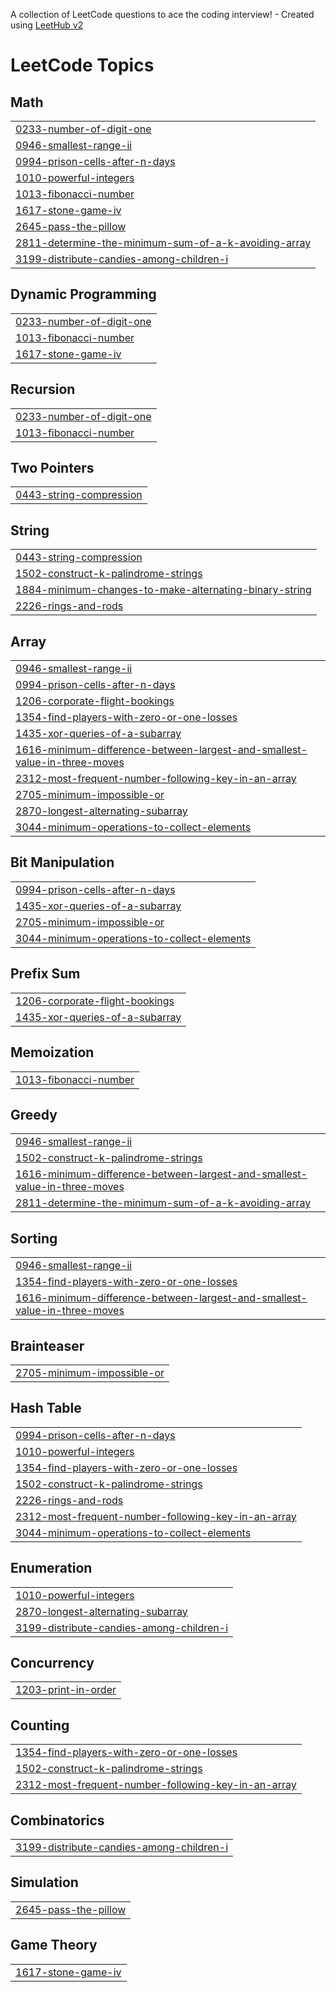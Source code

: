 A collection of LeetCode questions to ace the coding interview! - Created using [LeetHub v2](https://github.com/arunbhardwaj/LeetHub-2.0)
<!---LeetCode Topics Start-->
# LeetCode Topics
## Math
|  |
| ------- |
| [0233-number-of-digit-one](https://github.com/hamna321/Leetcode-Q-242/tree/master/0233-number-of-digit-one) |
| [0946-smallest-range-ii](https://github.com/hamna321/LeetcodeQuestions/tree/master/0946-smallest-range-ii) |
| [0994-prison-cells-after-n-days](https://github.com/hamna321/LeetcodeQuestions/tree/master/0994-prison-cells-after-n-days) |
| [1010-powerful-integers](https://github.com/hamna321/LeetcodeQuestions/tree/master/1010-powerful-integers) |
| [1013-fibonacci-number](https://github.com/hamna321/Leetcode-Q-242/tree/master/1013-fibonacci-number) |
| [1617-stone-game-iv](https://github.com/hamna321/LeetcodeQuestions/tree/master/1617-stone-game-iv) |
| [2645-pass-the-pillow](https://github.com/hamna321/LeetcodeQuestions/tree/master/2645-pass-the-pillow) |
| [2811-determine-the-minimum-sum-of-a-k-avoiding-array](https://github.com/hamna321/LeetcodeQuestions/tree/master/2811-determine-the-minimum-sum-of-a-k-avoiding-array) |
| [3199-distribute-candies-among-children-i](https://github.com/hamna321/LeetcodeQuestions/tree/master/3199-distribute-candies-among-children-i) |
## Dynamic Programming
|  |
| ------- |
| [0233-number-of-digit-one](https://github.com/hamna321/Leetcode-Q-242/tree/master/0233-number-of-digit-one) |
| [1013-fibonacci-number](https://github.com/hamna321/Leetcode-Q-242/tree/master/1013-fibonacci-number) |
| [1617-stone-game-iv](https://github.com/hamna321/LeetcodeQuestions/tree/master/1617-stone-game-iv) |
## Recursion
|  |
| ------- |
| [0233-number-of-digit-one](https://github.com/hamna321/Leetcode-Q-242/tree/master/0233-number-of-digit-one) |
| [1013-fibonacci-number](https://github.com/hamna321/Leetcode-Q-242/tree/master/1013-fibonacci-number) |
## Two Pointers
|  |
| ------- |
| [0443-string-compression](https://github.com/hamna321/Leetcode-Q-242/tree/master/0443-string-compression) |
## String
|  |
| ------- |
| [0443-string-compression](https://github.com/hamna321/Leetcode-Q-242/tree/master/0443-string-compression) |
| [1502-construct-k-palindrome-strings](https://github.com/hamna321/LeetcodeQuestions/tree/master/1502-construct-k-palindrome-strings) |
| [1884-minimum-changes-to-make-alternating-binary-string](https://github.com/hamna321/LeetcodeQuestions/tree/master/1884-minimum-changes-to-make-alternating-binary-string) |
| [2226-rings-and-rods](https://github.com/hamna321/LeetcodeQuestions/tree/master/2226-rings-and-rods) |
## Array
|  |
| ------- |
| [0946-smallest-range-ii](https://github.com/hamna321/LeetcodeQuestions/tree/master/0946-smallest-range-ii) |
| [0994-prison-cells-after-n-days](https://github.com/hamna321/LeetcodeQuestions/tree/master/0994-prison-cells-after-n-days) |
| [1206-corporate-flight-bookings](https://github.com/hamna321/LeetcodeQuestions/tree/master/1206-corporate-flight-bookings) |
| [1354-find-players-with-zero-or-one-losses](https://github.com/hamna321/LeetcodeQuestions/tree/master/1354-find-players-with-zero-or-one-losses) |
| [1435-xor-queries-of-a-subarray](https://github.com/hamna321/Leetcode-Q-242/tree/master/1435-xor-queries-of-a-subarray) |
| [1616-minimum-difference-between-largest-and-smallest-value-in-three-moves](https://github.com/hamna321/LeetcodeQuestions/tree/master/1616-minimum-difference-between-largest-and-smallest-value-in-three-moves) |
| [2312-most-frequent-number-following-key-in-an-array](https://github.com/hamna321/LeetcodeQuestions/tree/master/2312-most-frequent-number-following-key-in-an-array) |
| [2705-minimum-impossible-or](https://github.com/hamna321/LeetcodeQuestions/tree/master/2705-minimum-impossible-or) |
| [2870-longest-alternating-subarray](https://github.com/hamna321/LeetcodeQuestions/tree/master/2870-longest-alternating-subarray) |
| [3044-minimum-operations-to-collect-elements](https://github.com/hamna321/LeetcodeQuestions/tree/master/3044-minimum-operations-to-collect-elements) |
## Bit Manipulation
|  |
| ------- |
| [0994-prison-cells-after-n-days](https://github.com/hamna321/LeetcodeQuestions/tree/master/0994-prison-cells-after-n-days) |
| [1435-xor-queries-of-a-subarray](https://github.com/hamna321/Leetcode-Q-242/tree/master/1435-xor-queries-of-a-subarray) |
| [2705-minimum-impossible-or](https://github.com/hamna321/LeetcodeQuestions/tree/master/2705-minimum-impossible-or) |
| [3044-minimum-operations-to-collect-elements](https://github.com/hamna321/LeetcodeQuestions/tree/master/3044-minimum-operations-to-collect-elements) |
## Prefix Sum
|  |
| ------- |
| [1206-corporate-flight-bookings](https://github.com/hamna321/LeetcodeQuestions/tree/master/1206-corporate-flight-bookings) |
| [1435-xor-queries-of-a-subarray](https://github.com/hamna321/Leetcode-Q-242/tree/master/1435-xor-queries-of-a-subarray) |
## Memoization
|  |
| ------- |
| [1013-fibonacci-number](https://github.com/hamna321/Leetcode-Q-242/tree/master/1013-fibonacci-number) |
## Greedy
|  |
| ------- |
| [0946-smallest-range-ii](https://github.com/hamna321/LeetcodeQuestions/tree/master/0946-smallest-range-ii) |
| [1502-construct-k-palindrome-strings](https://github.com/hamna321/LeetcodeQuestions/tree/master/1502-construct-k-palindrome-strings) |
| [1616-minimum-difference-between-largest-and-smallest-value-in-three-moves](https://github.com/hamna321/LeetcodeQuestions/tree/master/1616-minimum-difference-between-largest-and-smallest-value-in-three-moves) |
| [2811-determine-the-minimum-sum-of-a-k-avoiding-array](https://github.com/hamna321/LeetcodeQuestions/tree/master/2811-determine-the-minimum-sum-of-a-k-avoiding-array) |
## Sorting
|  |
| ------- |
| [0946-smallest-range-ii](https://github.com/hamna321/LeetcodeQuestions/tree/master/0946-smallest-range-ii) |
| [1354-find-players-with-zero-or-one-losses](https://github.com/hamna321/LeetcodeQuestions/tree/master/1354-find-players-with-zero-or-one-losses) |
| [1616-minimum-difference-between-largest-and-smallest-value-in-three-moves](https://github.com/hamna321/LeetcodeQuestions/tree/master/1616-minimum-difference-between-largest-and-smallest-value-in-three-moves) |
## Brainteaser
|  |
| ------- |
| [2705-minimum-impossible-or](https://github.com/hamna321/LeetcodeQuestions/tree/master/2705-minimum-impossible-or) |
## Hash Table
|  |
| ------- |
| [0994-prison-cells-after-n-days](https://github.com/hamna321/LeetcodeQuestions/tree/master/0994-prison-cells-after-n-days) |
| [1010-powerful-integers](https://github.com/hamna321/LeetcodeQuestions/tree/master/1010-powerful-integers) |
| [1354-find-players-with-zero-or-one-losses](https://github.com/hamna321/LeetcodeQuestions/tree/master/1354-find-players-with-zero-or-one-losses) |
| [1502-construct-k-palindrome-strings](https://github.com/hamna321/LeetcodeQuestions/tree/master/1502-construct-k-palindrome-strings) |
| [2226-rings-and-rods](https://github.com/hamna321/LeetcodeQuestions/tree/master/2226-rings-and-rods) |
| [2312-most-frequent-number-following-key-in-an-array](https://github.com/hamna321/LeetcodeQuestions/tree/master/2312-most-frequent-number-following-key-in-an-array) |
| [3044-minimum-operations-to-collect-elements](https://github.com/hamna321/LeetcodeQuestions/tree/master/3044-minimum-operations-to-collect-elements) |
## Enumeration
|  |
| ------- |
| [1010-powerful-integers](https://github.com/hamna321/LeetcodeQuestions/tree/master/1010-powerful-integers) |
| [2870-longest-alternating-subarray](https://github.com/hamna321/LeetcodeQuestions/tree/master/2870-longest-alternating-subarray) |
| [3199-distribute-candies-among-children-i](https://github.com/hamna321/LeetcodeQuestions/tree/master/3199-distribute-candies-among-children-i) |
## Concurrency
|  |
| ------- |
| [1203-print-in-order](https://github.com/hamna321/LeetcodeQuestions/tree/master/1203-print-in-order) |
## Counting
|  |
| ------- |
| [1354-find-players-with-zero-or-one-losses](https://github.com/hamna321/LeetcodeQuestions/tree/master/1354-find-players-with-zero-or-one-losses) |
| [1502-construct-k-palindrome-strings](https://github.com/hamna321/LeetcodeQuestions/tree/master/1502-construct-k-palindrome-strings) |
| [2312-most-frequent-number-following-key-in-an-array](https://github.com/hamna321/LeetcodeQuestions/tree/master/2312-most-frequent-number-following-key-in-an-array) |
## Combinatorics
|  |
| ------- |
| [3199-distribute-candies-among-children-i](https://github.com/hamna321/LeetcodeQuestions/tree/master/3199-distribute-candies-among-children-i) |
## Simulation
|  |
| ------- |
| [2645-pass-the-pillow](https://github.com/hamna321/LeetcodeQuestions/tree/master/2645-pass-the-pillow) |
## Game Theory
|  |
| ------- |
| [1617-stone-game-iv](https://github.com/hamna321/LeetcodeQuestions/tree/master/1617-stone-game-iv) |
<!---LeetCode Topics End-->